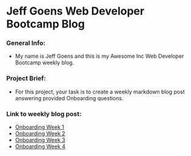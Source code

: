 # Jeff Goens Web Developer Bootcamp Blog

### General Info:
- My name is Jeff Goens and this is my Awesome Inc Web Developer Bootcamp weekly blog.


### Project Brief:
- For this project, your task is to create a weekly markdown blog post answering provided Onboarding questions.


### Link to weekly blog post:
- [Onboarding Week 1](https://jeffgoens.github.io/blogPost/OnboardingWeek1.html)
- [Onboarding Week 2](https://jeffgoens.github.io/blogPost/OnboardingWeek2.html)
- [Onboarding Week 3](https://jeffgoens.github.io/blogPost/OnboardingWeek3.html)
- [Onboarding Week 4](https://jeffgoens.github.io/blogPost/OnboardingWeek4.html)
